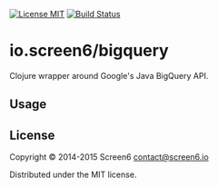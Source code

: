 [![License MIT][badge-license]](http://opensource.org/licenses/MIT)
[![Build Status](https://travis-ci.org/screen6/bigquery-clj.png?branch=master)](https://travis-ci.org/screen6/bigquery-clj)

# io.screen6/bigquery

Clojure wrapper around Google's Java BigQuery API.

## Usage



## License

Copyright © 2014-2015 Screen6 <contact@screen6.io>

Distributed under the MIT license.

[badge-license]: https://img.shields.io/badge/license-MIT-green.svg
